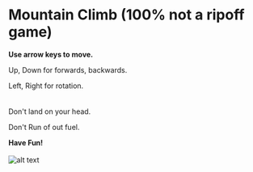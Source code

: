 # Mountain Climb (100% not a ripoff game)

**Use arrow keys to move.**


Up, Down for forwards, backwards.


Left, Right for rotation.
\
\
\
Don't land on your head.

Don't Run of out fuel.

**Have Fun!**
\
\
![alt text](https://github.com/mikemaid/Mountain-Climb/Pictures/MainMenu.png?raw=true)

